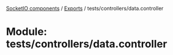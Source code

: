 [SocketIO components](../README.md) / [Exports](../modules.md) / tests/controllers/data.controller

# Module: tests/controllers/data.controller
